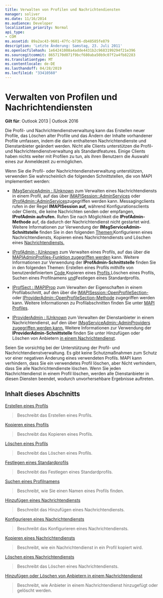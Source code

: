 ```yaml
---
title: Verwalten von Profilen und Nachrichtendiensten
manager: soliver
ms.date: 11/16/2014
ms.audience: Developer
localization_priority: Normal
api_type:
- COM
ms.assetid: 89a2ac43-9601-47fc-b736-db48585fe879
description: 'Letzte Änderung: Samstag, 23. Juli 2011'
ms.openlocfilehash: 1e64241008a4adde4431b2c9683199294f21e396
ms.sourcegitcommit: 8657170d071f9bcf680aba50b9c07f2a4fb82283
ms.translationtype: MT
ms.contentlocale: de-DE
ms.lasthandoff: 04/28/2019
ms.locfileid: "33410560"
---
```

# <a name="administering-profiles-and-message-services"></a>Verwalten von Profilen und Nachrichtendiensten

  
  
**Gilt für**: Outlook 2013 | Outlook 2016 
  
Die Profil- und Nachrichtendienstverwaltung kann das Erstellen neuer Profile, das Löschen alter Profile und das Ändern der Inhalte vorhandener Profile umfassen, indem die darin enthaltenen Nachrichtendienste und Dienstanbieter geändert werden. Nicht alle Clients unterstützen die Profil- und Nachrichtendienstverwaltung als Standardfeatures. Einige Clients haben nichts weiter mit Profilen zu tun, als ihren Benutzern die Auswahl eines zur Anmeldezeit zu ermöglichen.
  
Wenn Sie die Profil- oder Nachrichtendienstverwaltung unterstützen, verwenden Sie wahrscheinlich die folgenden Schnittstellen, die von MAPI implementiert werden:
  
- [IMsgServiceAdmin : IUnknown](imsgserviceadminiunknown.md) zum Verwalten eines Nachrichtendiensts in einem Profil, auf das über [IMAPISession::AdminServices](imapisession-adminservices.md) oder [IProfAdmin::AdminServices](iprofadmin-adminservices.md)zugegriffen werden kann. Messagingclients rufen in der Regel **IMAPISession auf,** während Konfigurationsclients oder Clients, die keine Nachrichten senden oder empfangen, **IProfAdmin aufrufen.** Rufen Sie nach Möglichkeit die **IProfAdmin-Methode** auf, da dadurch der Nachrichtendienst nicht gestartet wird. Weitere Informationen zur Verwendung der **IMsgServiceAdmin-Schnittstelle** finden Sie in den folgenden [Themen:](configuring-a-message-service.md)Konfigurieren eines Nachrichtendiensts, [](copying-a-message-service.md)Kopieren eines Nachrichtendiensts und Löschen eines [Nachrichtendiensts.](deleting-a-message-service.md)
    
- [IProfAdmin : IUnknown](iprofadminiunknown.md) zum Verwalten eines Profils, auf das über die [MAPIAdminProfiles-Funktion zugegriffen werden](mapiadminprofiles.md) kann. Weitere Informationen zur Verwendung der **IProfAdmin-Schnittstelle** finden Sie in den folgenden Themen: Erstellen eines Profils mithilfe von benutzerdefiniertem [Code,](creating-a-profile-by-using-custom-code.md)Kopieren eines [Profils,](copying-a-profile.md)Löschen eines Profils, [](deleting-a-profile.md)Suchen eines Profilnamens [und](finding-a-profile-name.md)Festlegen eines Standardprofils. [](setting-a-default-profile.md)
    
- [IProfSect : IMAPIProp](iprofsectimapiprop.md) zum Verwalten der Eigenschaften in einem Profilabschnitt, auf den über die [IMAPISession::OpenProfileSection-](imapisession-openprofilesection.md) oder [IProviderAdmin::OpenProfileSection-Methode](iprovideradmin-openprofilesection.md) zugegriffen werden kann. Weitere Informationen zu Profilabschnitten finden Sie unter [MAPI Profiles](mapi-profiles.md).
    
- [IProviderAdmin : IUnknown](iprovideradminiunknown.md) zum Verwalten der Dienstanbieter in einem Nachrichtendienst, auf den über [IMsgServiceAdmin::AdminProviders zugegriffen werden kann.](imsgserviceadmin-adminproviders.md) Weitere Informationen zur Verwendung der **IProviderAdmin-Schnittstelle** finden Sie unter Hinzufügen oder Löschen von Anbietern [in einem Nachrichtendienst](adding-or-deleting-providers-in-a-message-service.md).
    
Seien Sie vorsichtig bei der Unterstützung der Profil- und Nachrichtendienstverwaltung. Es gibt keine Schutzmaßnahmen zum Schutz vor einer negativen Änderung eines verwendeten Profils. MAPI kann verhindern, dass Sie ein verwendetes Profil löschen, aber Nicht verhindern, dass Sie alle Nachrichtendienste löschen. Wenn Sie jeden Nachrichtendienst in einem Profil löschen, werden alle Dienstanbieter in diesen Diensten beendet, wodurch unvorhersehbare Ergebnisse auftreten.
  
## <a name="in-this-section"></a>Inhalt dieses Abschnitts

[Erstellen eines Profils](creating-a-profile.md)
  
> Beschreibt das Erstellen eines Profils.
    
[Kopieren eines Profils](copying-a-profile.md)
  
> Beschreibt das Kopieren eines Profils.
    
[Löschen eines Profils](deleting-a-profile.md)
  
> Beschreibt das Löschen eines Profils.
    
[Festlegen eines Standardprofils](setting-a-default-profile.md)
  
> Beschreibt das Festlegen eines Standardprofils.
    
[Suchen eines Profilnamens](finding-a-profile-name.md)
  
> Beschreibt, wie Sie einen Namen eines Profils finden.
    
[Hinzufügen eines Nachrichtendiensts](adding-a-message-service.md)
  
> Beschreibt das Hinzufügen eines Nachrichtendiensts.
    
[Konfigurieren eines Nachrichtendiensts](configuring-a-message-service.md)
  
> Beschreibt das Konfigurieren eines Nachrichtendiensts.
    
[Kopieren eines Nachrichtendiensts](copying-a-message-service.md)
  
> Beschreibt, wie ein Nachrichtendienst in ein Profil kopiert wird.
    
[Löschen eines Nachrichtendiensts](deleting-a-message-service.md)
  
> Beschreibt das Löschen eines Nachrichtendiensts.
    
[Hinzufügen oder Löschen von Anbietern in einem Nachrichtendienst](adding-or-deleting-providers-in-a-message-service.md)
  
> Beschreibt, wie Anbieter in einem Nachrichtendienst hinzugefügt oder gelöscht werden.
    

